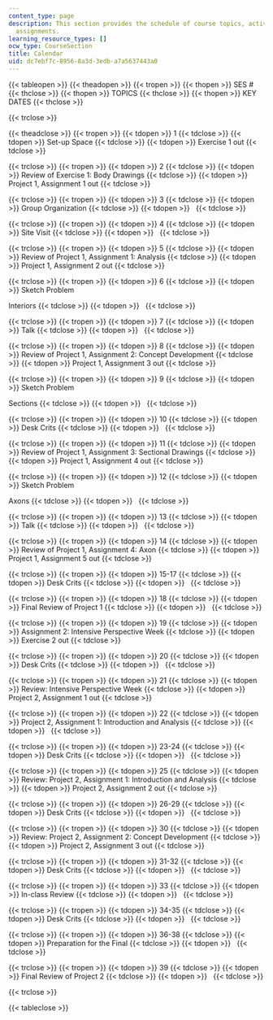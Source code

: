 ```yaml
---
content_type: page
description: This section provides the schedule of course topics, activities, and
  assignments.
learning_resource_types: []
ocw_type: CourseSection
title: Calendar
uid: dc7ebf7c-8956-8a3d-3edb-a7a5637443a0
---
```


{{< tableopen >}}
{{< theadopen >}}
{{< tropen >}}
{{< thopen >}}
SES #
{{< thclose >}}
{{< thopen >}}
TOPICS
{{< thclose >}}
{{< thopen >}}
KEY DATES
{{< thclose >}}

{{< trclose >}}

{{< theadclose >}}
{{< tropen >}}
{{< tdopen >}}
1
{{< tdclose >}}
{{< tdopen >}}
Set-up Space
{{< tdclose >}}
{{< tdopen >}}
Exercise 1 out
{{< tdclose >}}

{{< trclose >}}
{{< tropen >}}
{{< tdopen >}}
2
{{< tdclose >}}
{{< tdopen >}}
Review of Exercise 1: Body Drawings
{{< tdclose >}}
{{< tdopen >}}
Project 1, Assignment 1 out
{{< tdclose >}}

{{< trclose >}}
{{< tropen >}}
{{< tdopen >}}
3
{{< tdclose >}}
{{< tdopen >}}
Group Organization
{{< tdclose >}}
{{< tdopen >}}
 
{{< tdclose >}}

{{< trclose >}}
{{< tropen >}}
{{< tdopen >}}
4
{{< tdclose >}}
{{< tdopen >}}
Site Visit
{{< tdclose >}}
{{< tdopen >}}
 
{{< tdclose >}}

{{< trclose >}}
{{< tropen >}}
{{< tdopen >}}
5
{{< tdclose >}}
{{< tdopen >}}
Review of Project 1, Assignment 1: Analysis
{{< tdclose >}}
{{< tdopen >}}
Project 1, Assignment 2 out
{{< tdclose >}}

{{< trclose >}}
{{< tropen >}}
{{< tdopen >}}
6
{{< tdclose >}}
{{< tdopen >}}
Sketch Problem  
  
Interiors
{{< tdclose >}}
{{< tdopen >}}
 
{{< tdclose >}}

{{< trclose >}}
{{< tropen >}}
{{< tdopen >}}
7
{{< tdclose >}}
{{< tdopen >}}
Talk
{{< tdclose >}}
{{< tdopen >}}
 
{{< tdclose >}}

{{< trclose >}}
{{< tropen >}}
{{< tdopen >}}
8
{{< tdclose >}}
{{< tdopen >}}
Review of Project 1, Assignment 2: Concept Development
{{< tdclose >}}
{{< tdopen >}}
Project 1, Assignment 3 out
{{< tdclose >}}

{{< trclose >}}
{{< tropen >}}
{{< tdopen >}}
9
{{< tdclose >}}
{{< tdopen >}}
Sketch Problem  
  
Sections
{{< tdclose >}}
{{< tdopen >}}
 
{{< tdclose >}}

{{< trclose >}}
{{< tropen >}}
{{< tdopen >}}
10
{{< tdclose >}}
{{< tdopen >}}
Desk Crits
{{< tdclose >}}
{{< tdopen >}}
 
{{< tdclose >}}

{{< trclose >}}
{{< tropen >}}
{{< tdopen >}}
11
{{< tdclose >}}
{{< tdopen >}}
Review of Project 1, Assignment 3: Sectional Drawings
{{< tdclose >}}
{{< tdopen >}}
Project 1, Assignment 4 out
{{< tdclose >}}

{{< trclose >}}
{{< tropen >}}
{{< tdopen >}}
12
{{< tdclose >}}
{{< tdopen >}}
Sketch Problem  
  
Axons
{{< tdclose >}}
{{< tdopen >}}
 
{{< tdclose >}}

{{< trclose >}}
{{< tropen >}}
{{< tdopen >}}
13
{{< tdclose >}}
{{< tdopen >}}
Talk
{{< tdclose >}}
{{< tdopen >}}
 
{{< tdclose >}}

{{< trclose >}}
{{< tropen >}}
{{< tdopen >}}
14
{{< tdclose >}}
{{< tdopen >}}
Review of Project 1, Assignment 4: Axon
{{< tdclose >}}
{{< tdopen >}}
Project 1, Assignment 5 out
{{< tdclose >}}

{{< trclose >}}
{{< tropen >}}
{{< tdopen >}}
15-17
{{< tdclose >}}
{{< tdopen >}}
Desk Crits
{{< tdclose >}}
{{< tdopen >}}
 
{{< tdclose >}}

{{< trclose >}}
{{< tropen >}}
{{< tdopen >}}
18
{{< tdclose >}}
{{< tdopen >}}
Final Review of Project 1
{{< tdclose >}}
{{< tdopen >}}
 
{{< tdclose >}}

{{< trclose >}}
{{< tropen >}}
{{< tdopen >}}
19
{{< tdclose >}}
{{< tdopen >}}
Assignment 2: Intensive Perspective Week
{{< tdclose >}}
{{< tdopen >}}
Exercise 2 out
{{< tdclose >}}

{{< trclose >}}
{{< tropen >}}
{{< tdopen >}}
20
{{< tdclose >}}
{{< tdopen >}}
Desk Crits
{{< tdclose >}}
{{< tdopen >}}
 
{{< tdclose >}}

{{< trclose >}}
{{< tropen >}}
{{< tdopen >}}
21
{{< tdclose >}}
{{< tdopen >}}
Review: Intensive Perspective Week
{{< tdclose >}}
{{< tdopen >}}
Project 2, Assignment 1 out
{{< tdclose >}}

{{< trclose >}}
{{< tropen >}}
{{< tdopen >}}
22
{{< tdclose >}}
{{< tdopen >}}
Project 2, Assignment 1: Introduction and Analysis
{{< tdclose >}}
{{< tdopen >}}
 
{{< tdclose >}}

{{< trclose >}}
{{< tropen >}}
{{< tdopen >}}
23-24
{{< tdclose >}}
{{< tdopen >}}
Desk Crits
{{< tdclose >}}
{{< tdopen >}}
 
{{< tdclose >}}

{{< trclose >}}
{{< tropen >}}
{{< tdopen >}}
25
{{< tdclose >}}
{{< tdopen >}}
Review: Project 2, Assignment 1: Introduction and Analysis
{{< tdclose >}}
{{< tdopen >}}
Project 2, Assignment 2 out
{{< tdclose >}}

{{< trclose >}}
{{< tropen >}}
{{< tdopen >}}
26-29
{{< tdclose >}}
{{< tdopen >}}
Desk Crits
{{< tdclose >}}
{{< tdopen >}}
 
{{< tdclose >}}

{{< trclose >}}
{{< tropen >}}
{{< tdopen >}}
30
{{< tdclose >}}
{{< tdopen >}}
Review: Project 2, Assignment 2: Concept Development
{{< tdclose >}}
{{< tdopen >}}
Project 2, Assignment 3 out
{{< tdclose >}}

{{< trclose >}}
{{< tropen >}}
{{< tdopen >}}
31-32
{{< tdclose >}}
{{< tdopen >}}
Desk Crits
{{< tdclose >}}
{{< tdopen >}}
 
{{< tdclose >}}

{{< trclose >}}
{{< tropen >}}
{{< tdopen >}}
33
{{< tdclose >}}
{{< tdopen >}}
In-class Review
{{< tdclose >}}
{{< tdopen >}}
 
{{< tdclose >}}

{{< trclose >}}
{{< tropen >}}
{{< tdopen >}}
34-35
{{< tdclose >}}
{{< tdopen >}}
Desk Crits
{{< tdclose >}}
{{< tdopen >}}
 
{{< tdclose >}}

{{< trclose >}}
{{< tropen >}}
{{< tdopen >}}
36-38
{{< tdclose >}}
{{< tdopen >}}
Preparation for the Final
{{< tdclose >}}
{{< tdopen >}}
 
{{< tdclose >}}

{{< trclose >}}
{{< tropen >}}
{{< tdopen >}}
39
{{< tdclose >}}
{{< tdopen >}}
Final Review of Project 2
{{< tdclose >}}
{{< tdopen >}}
 
{{< tdclose >}}

{{< trclose >}}

{{< tableclose >}}